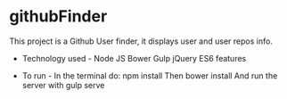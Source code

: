 # githubFinder
This project is a Github User finder, it displays user and user repos info.

- Technology used -
Node JS
Bower
Gulp
jQuery
ES6 features

- To run -
In the terminal do:
npm install
Then bower install
And run the server with gulp serve
